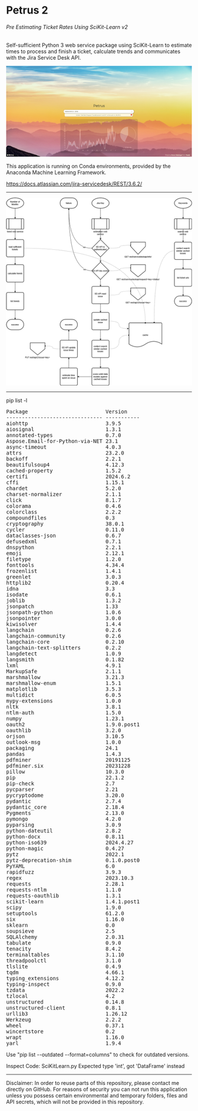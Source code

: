 # Petrus 2
###### Pre Estimating Ticket Rates Using SciKit-Learn v2

Self-sufficient Python 3 web service package using SciKit-Learn to estimate times to process and finish a ticket, calculate trends and communicates with the Jira Service Desk API.

![Screenshot](src/screenshot.png "Petrus 2 Screenshot")

This application is running on Conda environments, provided by the Anaconda Machine Learning Framework.

https://docs.atlassian.com/jira-servicedesk/REST/3.6.2/

___

![Petrus 2 Flow Chart](src/petrus_v2.png "Petrus 2 Flow Chart")

___

pip list -l
<pre>
Package                         Version
------------------------------- -----------
aiohttp                         3.9.5
aiosignal                       1.3.1
annotated-types                 0.7.0
Aspose.Email-for-Python-via-NET 23.1
async-timeout                   4.0.3
attrs                           23.2.0
backoff                         2.2.1
beautifulsoup4                  4.12.3
cached-property                 1.5.2
certifi                         2024.6.2
cffi                            1.15.1
chardet                         5.2.0
charset-normalizer              2.1.1
click                           8.1.7
colorama                        0.4.6
colorclass                      2.2.2
compoundfiles                   0.3
cryptography                    38.0.1
cycler                          0.11.0
dataclasses-json                0.6.7
defusedxml                      0.7.1
dnspython                       2.2.1
emoji                           2.12.1
filetype                        1.2.0
fonttools                       4.34.4
frozenlist                      1.4.1
greenlet                        3.0.3
httplib2                        0.20.4
idna                            3.3
isodate                         0.6.1
joblib                          1.3.2
jsonpatch                       1.33
jsonpath-python                 1.0.6
jsonpointer                     3.0.0
kiwisolver                      1.4.4
langchain                       0.2.6
langchain-community             0.2.6
langchain-core                  0.2.10
langchain-text-splitters        0.2.2
langdetect                      1.0.9
langsmith                       0.1.82
lxml                            4.9.1
MarkupSafe                      2.1.1
marshmallow                     3.21.3
marshmallow-enum                1.5.1
matplotlib                      3.5.3
multidict                       6.0.5
mypy-extensions                 1.0.0
nltk                            3.8.1
ntlm-auth                       1.5.0
numpy                           1.23.1
oauth2                          1.9.0.post1
oauthlib                        3.2.0
orjson                          3.10.5
outlook-msg                     1.0.0
packaging                       24.1
pandas                          1.4.3
pdfminer                        20191125
pdfminer.six                    20231228
pillow                          10.3.0
pip                             22.1.2
pip-check                       2.7
pycparser                       2.21
pycryptodome                    3.20.0
pydantic                        2.7.4
pydantic_core                   2.18.4
Pygments                        2.13.0
pymongo                         4.2.0
pyparsing                       3.0.9
python-dateutil                 2.8.2
python-docx                     0.8.11
python-iso639                   2024.4.27
python-magic                    0.4.27
pytz                            2022.1
pytz-deprecation-shim           0.1.0.post0
PyYAML                          6.0
rapidfuzz                       3.9.3
regex                           2023.10.3
requests                        2.28.1
requests-ntlm                   1.1.0
requests-oauthlib               1.3.1
scikit-learn                    1.4.1.post1
scipy                           1.9.0
setuptools                      61.2.0
six                             1.16.0
sklearn                         0.0
soupsieve                       2.5
SQLAlchemy                      2.0.31
tabulate                        0.9.0
tenacity                        8.4.2
terminaltables                  3.1.10
threadpoolctl                   3.1.0
tlslite                         0.4.9
tqdm                            4.66.1
typing_extensions               4.12.2
typing-inspect                  0.9.0
tzdata                          2022.2
tzlocal                         4.2
unstructured                    0.14.8
unstructured-client             0.8.1
urllib3                         1.26.12
Werkzeug                        2.2.2
wheel                           0.37.1
wincertstore                    0.2
wrapt                           1.16.0
yarl                            1.9.4
</pre>

Use "pip list --outdated --format=columns" to check for outdated versions.

Inspect Code:
SciKitLearn.py
Expected type 'int', got 'DataFrame' instead

___

Disclaimer: In order to reuse parts of this repository, please contact me directly on GitHub. For reasons of security you can not run this application unless you possess certain environmental and temporary folders, files and API secrets, which will not be provided in this repository.